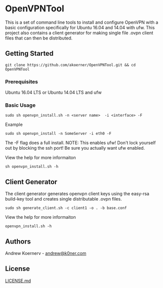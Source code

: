 # OpenVPNTool

This is a set of command line tools to install and configure OpenVPN with a basic configuration specifically for Ubuntu 16.04 and 14.04 with ufw.  This project also contains a client 
generator for making single file .ovpn client files that can then be distributed.

## Getting Started
```
git clone https://github.com/akoerner/OpenVPNTool.git && cd OpenVPNTool
```

### Prerequisites

Ubuntu 16.04 LTS or Ubuntu 14.04 LTS and ufw

### Basic Usage
```
sudo sh openvpn_install.sh -n <server name>  -i <interface> -F
```

Example
```
sudo sh openvpn_install -n SomeServer -i eth0 -F
```
The -F flag does a full install.
NOTE: This enables ufw! Don't lock yourself out by blocking the ssh port! Be sure you actually want ufw enabled.

View the help for more informaiton
```
sh openvpn_install.sh -h
```

## Client Generator
The client generator generates openvpn client keys using the easy-rsa build-key tool and creates  single distributable .ovpn files.
```
sudo sh generate_client.sh -c client1 -o . -b base.conf
```

View the help for more informaiton
```
openvpn_install.sh -h
```


## Authors
Andrew Koernerv - andrew@k0ner.com



## License
[LICENSE.md](LICENSE.md)
